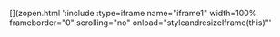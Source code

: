 <!-- Generated by /cicd/docupdate.sh -->
[](zopen.html ':include :type=iframe name="iframe1" width=100% frameborder="0" scrolling="no" onload="styleandresizeIframe(this)"'
